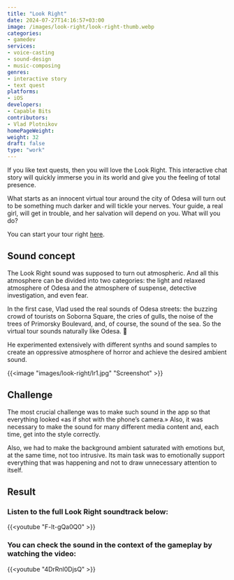 ```yaml
---
title: "Look Right"
date: 2024-07-27T14:16:57+03:00
image: /images/look-right/look-right-thumb.webp
categories:
- gamedev
services:
- voice-casting
- sound-design
- music-composing
genres:
- interactive story
- text quest
platforms:
- iOS
developers:
- Capable Bits
contributors:
- Vlad Plotnikov
homePageWeight:
weight: 32
draft: false
type: "work"
---
```


If you like text quests, then you will love the Look Right. This interactive chat story will quickly immerse you in its world and give you the feeling of total presence.

What starts as an innocent virtual tour around the city of Odesa will turn out to be something much darker and will tickle your nerves. Your guide, a real girl, will get in trouble, and her salvation will depend on you. What will you do?

You can start your tour right [here](https://apps.apple.com/ua/app/look-right-escape-the-game/id1148161536).

## Sound concept

The Look Right sound was supposed to turn out atmospheric. And all this atmosphere can be divided into two categories: the light and relaxed atmosphere of Odesa and the atmosphere of suspense, detective investigation, and even fear.

In the first case, Vlad used the real sounds of Odesa streets: the buzzing crowd of tourists on Soborna Square, the cries of gulls, the noise of the trees of Primorsky Boulevard, and, of course, the sound of the sea. So the virtual tour sounds naturally like Odesa. 🙂

He experimented extensively with different synths and sound samples to create an oppressive atmosphere of horror and achieve the desired ambient sound.

{{<image "images/look-right/lr1.jpg" "Screenshot"  >}}

## Challenge

The most crucial challenge was to make such sound in the app so that everything looked «as if shot with the phone’s camera.» Also, it was necessary to make the sound for many different media content and, each time, get into the style correctly.

Also, we had to make the background ambient saturated with emotions but, at the same time, not too intrusive. Its main task was to emotionally support everything that was happening and not to draw unnecessary attention to itself.

## Result

### Listen to the full Look Right soundtrack below:

{{<youtube "F-lt-gQa0Q0" >}}

### You can check the sound in the context of the gameplay by watching  the video:

{{<youtube "4DrRnl0DjsQ" >}}